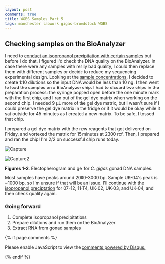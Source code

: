 ```yaml
---
layout: post
comments: true
title: WGBS Samples Part 5
tags: manchester labwork gigas-broodstock WGBS
---
```


## Checking samples on the BioAnalyzer

I need to [conduct an isopropanol precipitation with certain samples]() but before I do that, I figured I'd check the DNA quality on the BioAnalyzer. In case there were any samples with really bad quality, I could then replace them with different samples or decide to reduce my sequencing experimental design. Looking at the [sample concentrations](https://github.com/RobertsLab/project-oyster-oa/blob/master/data/Manchester/2018-10-09-Broodstock-DNA-Extractions/2018-10-09-DNA-Extraction-Results.csv), I decided to create 1:10 dilutions so the input DNA would be less than 10 ng. I then went to load the samples on a BioAnalyzer chip. I had to discard two chips in the preparation process: the syringe popped open before the one minute mark with the first chip, and I ran out of the gel dye matrix when working on the second chip. I needed 9 µL more of the gel dye matrix, but I wasn't sure if I could preserve the gel dye matrix in the fridge or if it would be okay while it sat outside for 45 minutes as I created a new matrix. To be safe, I tossed that chip.

I prepared a gel dye matrix with the new reagents that got delivered on Friday, and vortexed the matrix for 15 minutes at 2300 rcf. Then, I prepared and ran the chip! I'm 2/2 on successful chip runs today.

![Capture](https://user-images.githubusercontent.com/22335838/89466099-11789400-d728-11ea-9aee-d52c812a470d.PNG)

![Capture2](https://user-images.githubusercontent.com/22335838/89466101-13425780-d728-11ea-9f4d-70894d8df5f4.PNG)

**Figures 1-2**. Electopherogram and gel for *C. gigas* gonad DNA samples.

Most samples have peaks around 2000-3000 bp. Sample UK-04's peak is ~1000 bp, so I'm unsure if that will be an issue. I'll continue with the [isopropanol preciptation](https://yaaminiv.github.io/WGBS-Samples/) for 07-12, 11-T4, UK-02, UK-03, and UK-04, and then check quality again.

### Going forward

1. Complete isopropanol precipitations
2. Prepare dilutions and run them on the BioAnalyzer
3. Extract RNA from gonad samples

{% if page.comments %}

<div id="disqus_thread"></div>
<script>

/**
*  RECOMMENDED CONFIGURATION VARIABLES: EDIT AND UNCOMMENT THE SECTION BELOW TO INSERT DYNAMIC VALUES FROM YOUR PLATFORM OR CMS.
*  LEARN WHY DEFINING THESE VARIABLES IS IMPORTANT: https://disqus.com/admin/universalcode/#configuration-variables*/
/*
var disqus_config = function () {
this.page.url = PAGE_URL;  // Replace PAGE_URL with your page's canonical URL variable
this.page.identifier = PAGE_IDENTIFIER; // Replace PAGE_IDENTIFIER with your page's unique identifier variable
};
*/
(function() { // DON'T EDIT BELOW THIS LINE
var d = document, s = d.createElement('script');
s.src = 'https://the-responsible-grad-student.disqus.com/embed.js';
s.setAttribute('data-timestamp', +new Date());
(d.head || d.body).appendChild(s);
})();
</script>
<noscript>Please enable JavaScript to view the <a href="https://disqus.com/?ref_noscript">comments powered by Disqus.</a></noscript>

{% endif %}

<script id="dsq-count-scr" src="//the-responsible-grad-student.disqus.com/count.js" async></script>

